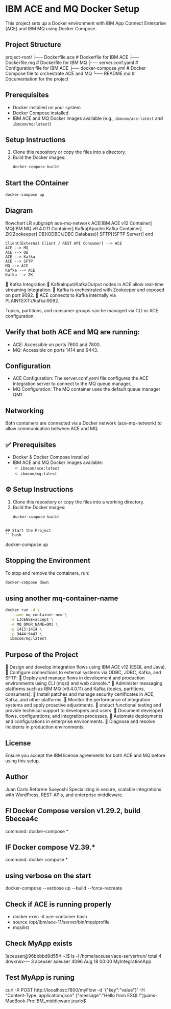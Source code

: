 # IBM ACE and MQ Docker Setup

This project sets up a Docker environment with IBM App Connect Enterprise (ACE) and IBM MQ using Docker Compose.

## Project Structure
project-root/
├── Dockerfile.ace          # Dockerfile for IBM ACE
├── Dockerfile.mq           # Dockerfile for IBM MQ
├── server.conf.yaml        # Configuration file for IBM ACE
├── docker-compose.yml      # Docker Compose file to orchestrate ACE and MQ
└── README.md               # Documentation for the project


## Prerequisites

- Docker installed on your system
- Docker Compose installed
- IBM ACE and MQ Docker images available (e.g., `ibmcom/ace:latest` and `ibmcom/mq:latest`)

## Setup Instructions

1. Clone this repository or copy the files into a directory.
2. Build the Docker images:
   ```bash
   docker-compose build


## Start the COntainer
```bash
docker-compose up
```
## Diagram
flowchart LR
    subgraph ace-mq-network
        ACE[IBM ACE v12 Container]
        MQ[IBM MQ v9.4.0.11 Container]
        Kafka[Apache Kafka Container]
        ZK[Zookeeper]
        DB[(ODBC/JDBC Database)]
        SFTP[(SFTP Server)]
    end

    Client[External Client / REST API Consumer] --> ACE
    ACE --> MQ
    ACE --> DB
    ACE --> Kafka
    ACE --> SFTP
    MQ --> ACE
    Kafka --> ACE
    Kafka --> ZK

🧩 Kafka Integration
🔹 KafkaInput/KafkaOutput nodes in ACE allow real-time streaming integration.
🔹 Kafka is orchestrated with Zookeeper and exposed on port 9092.
🔹 ACE connects to Kafka internally via PLAINTEXT://kafka:9092.

Topics, partitions, and consumer groups can be managed via CLI or ACE configuration.

## Verify that both ACE and MQ are running:
- ACE: Accessible on ports 7600 and 7800.
- MQ: Accessible on ports 1414 and 9443.

## Configuration
- ACE Configuration: The server.conf.yaml file configures the ACE integration server to connect to the MQ queue manager.
- MQ Configuration: The MQ container uses the default queue manager QM1.


## Networking
Both containers are connected via a Docker network (ace-mq-network) to allow communication between ACE and MQ.



## ✅ Prerequisites

- Docker & Docker Compose installed
- IBM ACE and MQ Docker images available:
  - `ibmcom/ace:latest`
  - `ibmcom/mq:latest`


## ⚙️ Setup Instructions

1. Clone this repository or copy the files into a working directory.
2. Build the Docker images:
   ```bash
   docker-compose build
  ```

## Start the Project   
 ```bash
 ```


docker-compose up
## Stopping the Environment
To stop and remove the containers, run:
```bash
docker-compose down
```

## using another mq-container-name
```bash
docker run -d \
  --name mq-container-new \
  -e LICENSE=accept \
  -e MQ_QMGR_NAME=QM2 \
  -p 1415:1414 \
  -p 9444:9443 \
  ibmcom/mq:latest
```

## Purpose of the Project
🔹 Design and develop integration flows using IBM ACE v12 (ESQL and Java).
🔹 Configure connections to external systems via ODBC, JDBC, Kafka, and SFTP.
🔹 Deploy and manage flows in development and production environments using CLI (mqsi) and web console.*
🔹 Administer messaging platforms such as IBM MQ (v9.4.0.11) and Kafka (topics, partitions, consumers).
🔹 Install patches and manage security certificates in ACE, Kafka, and other platforms.
🔹 Monitor the performance of integration systems and apply proactive adjustments.
🔹 onduct functional testing and provide technical support to developers and users.
🔹 Document developed flows, configurations, and integration processes.
🔹 Automate deployments and configurations in enterprise environments.
🔹 Diagnose and resolve incidents in production environments.


## License
Ensure you accept the IBM license agreements for both ACE and MQ before using this setup.

## Author
Juan Carlo Reforme Sueyoshi
Specializing in secure, scalable integrations with WordPress, REST APIs, and enterprise middleware.


## FI Docker Compose version v1.29.2, build 5becea4c
command: docker-compose *

## IF Docker compose V2.39.*
command: docker compose *


## using verbose on the start
docker-compose --verbose up --build --force-recreate


## Check if ACE is running properly
- docker exec -it ace-container bash
- source /opt/ibm/ace-11/server/bin/mqsiprofile
- mqsilist

## Check MyApp exists
[aceuser@96bbbbd9d554 ~]$ ls -l /home/aceuser/ace-server/run/
total 4
drwxrwx--- 3 aceuser aceuser 4096 Aug 18 00:00 MyIntegrationApp

## Test MyApp is runing
curl -X POST http://localhost:7800/myFlow -d '{"key":"value"}' -H "Content-Type: application/json"
{"message":"Hello from ESQL!"}juans-MacBook-Pro:IBM_middleware jcarlo$ 